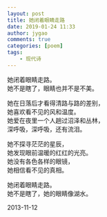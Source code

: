 ```yaml
---
layout: post
title: 她闭着眼睛走路
date: 2019-01-24 11:33
author: jygao
comments: true
categories: [poem]
tags:
    - 现代诗
---
```

<!-- wp:paragraph -->
<p>















她闭着眼睛走路。<br>
她不是瞎了，眼睛也并不是不美。



</p>
<!-- /wp:paragraph -->

<!-- wp:paragraph -->
<p>















她在日落后才看得清路与路的差别，<br>
她喜欢看不见的风和温度。<br>
她爱在夜里一个人趟过沼泽和丛林，<br>
深呼吸，深呼吸，还有流泪。



</p>
<!-- /wp:paragraph -->

<!-- wp:paragraph -->
<p>















她不探寻茫茫的星辰，<br>
她发现眼前温暖的红红的光亮。<br>
她没有各色各样的眼镜，<br>
她相信看不见的真相。



</p>
<!-- /wp:paragraph -->

<!-- wp:paragraph -->
<p>她闭着眼睛走路。 <br>她不是瞎了，她的眼睛像湖水。 </p>
<!-- /wp:paragraph -->

<!-- wp:paragraph -->
<p>2013-11-12</p>
<!-- /wp:paragraph -->
